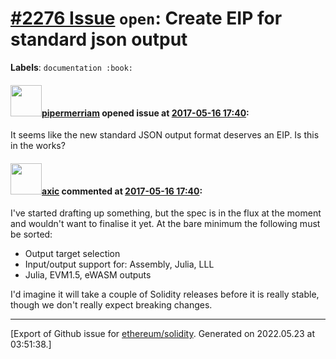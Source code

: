 # [\#2276 Issue](https://github.com/ethereum/solidity/issues/2276) `open`: Create EIP for standard json output
**Labels**: `documentation :book:`


#### <img src="https://avatars.githubusercontent.com/u/824194?v=4" width="50">[pipermerriam](https://github.com/pipermerriam) opened issue at [2017-05-16 17:40](https://github.com/ethereum/solidity/issues/2276):

It seems like the new standard JSON output format deserves an EIP.  Is this in the works?

#### <img src="https://avatars.githubusercontent.com/u/20340?v=4" width="50">[axic](https://github.com/axic) commented at [2017-05-16 17:40](https://github.com/ethereum/solidity/issues/2276#issuecomment-301867489):

I've started drafting up something, but the spec is in the flux at the moment and wouldn't want to finalise it yet. At the bare minimum the following must be sorted:
- Output target selection
- Input/output support for: Assembly, Julia, LLL
- Julia, EVM1.5, eWASM outputs

I'd imagine it will take a couple of Solidity releases before it is really stable, though we don't really expect breaking changes.


-------------------------------------------------------------------------------



[Export of Github issue for [ethereum/solidity](https://github.com/ethereum/solidity). Generated on 2022.05.23 at 03:51:38.]
